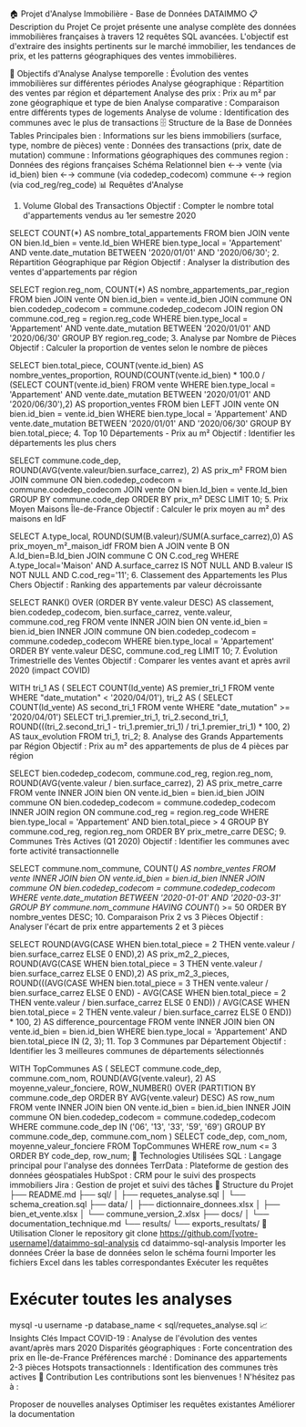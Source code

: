 🏠 Projet d'Analyse Immobilière - Base de Données DATAIMMO
📋 Description du Projet
Ce projet présente une analyse complète des données immobilières françaises à travers 12 requêtes SQL avancées. L'objectif est d'extraire des insights pertinents sur le marché immobilier, les tendances de prix, et les patterns géographiques des ventes immobilières.

🎯 Objectifs d'Analyse
Analyse temporelle : Évolution des ventes immobilières sur différentes périodes
Analyse géographique : Répartition des ventes par région et département
Analyse des prix : Prix au m² par zone géographique et type de bien
Analyse comparative : Comparaison entre différents types de logements
Analyse de volume : Identification des communes avec le plus de transactions
🗄️ Structure de la Base de Données
Tables Principales
bien : Informations sur les biens immobiliers (surface, type, nombre de pièces)
vente : Données des transactions (prix, date de mutation)
commune : Informations géographiques des communes
region : Données des régions françaises
Schéma Relationnel
bien ←→ vente (via id_bien)
bien ←→ commune (via codedep_codecom) 
commune ←→ region (via cod_reg/reg_code)
📊 Requêtes d'Analyse
1. Volume Global des Transactions
Objectif : Compter le nombre total d'appartements vendus au 1er semestre 2020

SELECT COUNT(*) AS nombre_total_appartements
FROM bien JOIN vente ON bien.Id_bien = vente.Id_bien
WHERE bien.type_local = 'Appartement'
AND vente.date_mutation BETWEEN '2020/01/01' AND '2020/06/30';
2. Répartition Géographique par Région
Objectif : Analyser la distribution des ventes d'appartements par région

SELECT region.reg_nom, COUNT(*) AS nombre_appartements_par_region
FROM bien JOIN vente ON bien.id_bien = vente.id_bien
JOIN commune ON bien.codedep_codecom = commune.codedep_codecom
JOIN region ON commune.cod_reg = region.reg_code
WHERE bien.type_local = 'Appartement'
AND vente.date_mutation BETWEEN '2020/01/01' AND '2020/06/30'
GROUP BY region.reg_code;
3. Analyse par Nombre de Pièces
Objectif : Calculer la proportion de ventes selon le nombre de pièces

SELECT bien.total_piece,
       COUNT(vente.id_bien) AS nombre_ventes_proportion,
       ROUND(COUNT(vente.id_bien) * 100.0 / 
             (SELECT COUNT(vente.id_bien) FROM vente 
              WHERE bien.type_local = 'Appartement'
              AND vente.date_mutation BETWEEN '2020/01/01' AND '2020/06/30'),2) AS proportion_ventes
FROM bien LEFT JOIN vente ON bien.id_bien = vente.id_bien
WHERE bien.type_local = 'Appartement'
AND vente.date_mutation BETWEEN '2020/01/01' AND '2020/06/30'
GROUP BY bien.total_piece;
4. Top 10 Départements - Prix au m²
Objectif : Identifier les départements les plus chers

SELECT commune.code_dep,
       ROUND(AVG(vente.valeur/bien.surface_carrez), 2) AS prix_m²
FROM bien JOIN commune ON bien.codedep_codecom = commune.codedep_codecom
JOIN vente ON bien.Id_bien = vente.Id_bien
GROUP BY commune.code_dep
ORDER BY prix_m² DESC
LIMIT 10;
5. Prix Moyen Maisons Île-de-France
Objectif : Calculer le prix moyen au m² des maisons en IdF

SELECT A.type_local,
       ROUND(SUM(B.valeur)/SUM(A.surface_carrez),0) AS prix_moyen_m²_maison_idf
FROM bien A JOIN vente B ON A.Id_bien=B.Id_bien
JOIN commune C ON C.cod_reg
WHERE A.type_local='Maison'
AND A.surface_carrez IS NOT NULL
AND B.valeur IS NOT NULL
AND C.cod_reg='11';
6. Classement des Appartements les Plus Chers
Objectif : Ranking des appartements par valeur décroissante

SELECT RANK() OVER (ORDER BY vente.valeur DESC) AS classement,
       bien.codedep_codecom, bien.surface_carrez, vente.valeur, commune.cod_reg
FROM vente INNER JOIN bien ON vente.id_bien = bien.id_bien
INNER JOIN commune ON bien.codedep_codecom = commune.codedep_codecom
WHERE bien.type_local = 'Appartement'
ORDER BY vente.valeur DESC, commune.cod_reg
LIMIT 10;
7. Évolution Trimestrielle des Ventes
Objectif : Comparer les ventes avant et après avril 2020 (impact COVID)

WITH tri_1 AS (
    SELECT COUNT(Id_vente) AS premier_tri_1
    FROM vente WHERE "date_mutation" < '2020/04/01'),
tri_2 AS (
    SELECT COUNT(Id_vente) AS second_tri_1
    FROM vente WHERE "date_mutation" >= '2020/04/01')
SELECT tri_1.premier_tri_1, tri_2.second_tri_1,
       ROUND(((tri_2.second_tri_1 - tri_1.premier_tri_1) / tri_1.premier_tri_1) * 100, 2) AS taux_evolution
FROM tri_1, tri_2;
8. Analyse des Grands Appartements par Région
Objectif : Prix au m² des appartements de plus de 4 pièces par région

SELECT bien.codedep_codecom, commune.cod_reg, region.reg_nom,
       ROUND(AVG(vente.valeur / bien.surface_carrez), 2) AS prix_metre_carre
FROM vente INNER JOIN bien ON vente.id_bien = bien.id_bien
JOIN commune ON bien.codedep_codecom = commune.codedep_codecom
INNER JOIN region ON commune.cod_reg = region.reg_code
WHERE bien.type_local = 'Appartement' AND bien.total_piece > 4
GROUP BY commune.cod_reg, region.reg_nom
ORDER BY prix_metre_carre DESC;
9. Communes Très Actives (Q1 2020)
Objectif : Identifier les communes avec forte activité transactionnelle

SELECT commune.nom_commune, COUNT(*) AS nombre_ventes
FROM vente INNER JOIN bien ON vente.id_bien = bien.id_bien
INNER JOIN commune ON bien.codedep_codecom = commune.codedep_codecom
WHERE vente.date_mutation BETWEEN '2020-01-01' AND '2020-03-31'
GROUP BY commune.nom_commune
HAVING COUNT(*) >= 50
ORDER BY nombre_ventes DESC;
10. Comparaison Prix 2 vs 3 Pièces
Objectif : Analyser l'écart de prix entre appartements 2 et 3 pièces

SELECT ROUND(AVG(CASE WHEN bien.total_piece = 2 THEN vente.valeur / bien.surface_carrez ELSE 0 END),2) AS prix_m2_2_pieces,
       ROUND(AVG(CASE WHEN bien.total_piece = 3 THEN vente.valeur / bien.surface_carrez ELSE 0 END),2) AS prix_m2_3_pieces,
       ROUND(((AVG(CASE WHEN bien.total_piece = 3 THEN vente.valeur / bien.surface_carrez ELSE 0 END) - 
               AVG(CASE WHEN bien.total_piece = 2 THEN vente.valeur / bien.surface_carrez ELSE 0 END)) / 
               AVG(CASE WHEN bien.total_piece = 2 THEN vente.valeur / bien.surface_carrez ELSE 0 END)) * 100, 2) AS difference_pourcentage
FROM vente INNER JOIN bien ON vente.id_bien = bien.id_bien
WHERE bien.type_local = 'Appartement' AND bien.total_piece IN (2, 3);
11. Top 3 Communes par Département
Objectif : Identifier les 3 meilleures communes de départements sélectionnés

WITH TopCommunes AS (
    SELECT commune.code_dep, commune.com_nom,
           ROUND(AVG(vente.valeur), 2) AS moyenne_valeur_fonciere,
           ROW_NUMBER() OVER (PARTITION BY commune.code_dep ORDER BY AVG(vente.valeur) DESC) AS row_num
    FROM vente INNER JOIN bien ON vente.id_bien = bien.id_bien
    INNER JOIN commune ON bien.codedep_codecom = commune.codedep_codecom
    WHERE commune.code_dep IN ('06', '13', '33', '59', '69')
    GROUP BY commune.code_dep, commune.com_nom
)
SELECT code_dep, com_nom, moyenne_valeur_fonciere
FROM TopCommunes WHERE row_num <= 3
ORDER BY code_dep, row_num;
🔧 Technologies Utilisées
SQL : Langage principal pour l'analyse des données
TerrData : Plateforme de gestion des données géospatiales
HubSpot : CRM pour le suivi des prospects immobiliers
Jira : Gestion de projet et suivi des tâches
📁 Structure du Projet
├── README.md
├── sql/
│   ├── requetes_analyse.sql
│   └── schema_creation.sql
├── data/
│   ├── dictionnaire_donnees.xlsx
│   ├── bien_et_vente.xlsx
│   └── commune_version_2.xlsx
├── docs/
│   └── documentation_technique.md
└── results/
    └── exports_resultats/
🚀 Utilisation
Cloner le repository
git clone https://github.com/[votre-username]/dataimmo-sql-analysis
cd dataimmo-sql-analysis
Importer les données
Créer la base de données selon le schéma fourni
Importer les fichiers Excel dans les tables correspondantes
Exécuter les requêtes
# Exécuter toutes les analyses
mysql -u username -p database_name < sql/requetes_analyse.sql
📈 Insights Clés
Impact COVID-19 : Analyse de l'évolution des ventes avant/après mars 2020
Disparités géographiques : Forte concentration des prix en Île-de-France
Préférences marché : Dominance des appartements 2-3 pièces
Hotspots transactionnels : Identification des communes très actives
👥 Contribution
Les contributions sont les bienvenues ! N'hésitez pas à :

Proposer de nouvelles analyses
Optimiser les requêtes existantes
Améliorer la documentation
